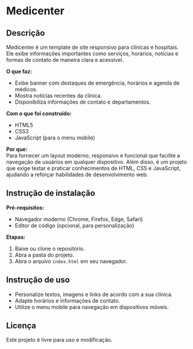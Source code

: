 # Medicenter

## Descrição
Medicenter é um template de site responsivo para clínicas e hospitais.  
Ele exibe informações importantes como serviços, horários, notícias e formas de contato de maneira clara e acessível.  

**O que faz:**  
- Exibe banner com destaques de emergência, horários e agenda de médicos.  
- Mostra notícias recentes da clínica.  
- Disponibiliza informações de contato e departamentos.  

**Com o que foi construído:**  
- HTML5  
- CSS3  
- JavaScript (para o menu mobile)  

**Por que:**  
Para fornecer um layout moderno, responsivo e funcional que facilite a navegação de usuários em qualquer dispositivo. Além disso, é um projeto que exige testar e praticar conhecimentos de HTML, CSS e JavaScript, ajudando a reforçar habilidades de desenvolvimento web.  

## Instrução de instalação
**Pré-requisitos:**  
- Navegador moderno (Chrome, Firefox, Edge, Safari)  
- Editor de código (opcional, para personalização)  

**Etapas:**  
1. Baixe ou clone o repositório.  
2. Abra a pasta do projeto.  
3. Abra o arquivo `index.html` em seu navegador.  

## Instrução de uso
- Personalize textos, imagens e links de acordo com a sua clínica.  
- Adapte horários e informações de contato.  
- Utilize o menu mobile para navegação em dispositivos móveis.  

## Licença
Este projeto é livre para uso e modificação.
